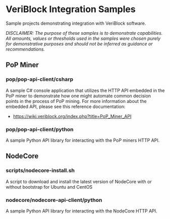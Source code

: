 # VeriBlock Integration Samples
Sample projects demonstrating integration with VeriBlock software.

*DISCLAIMER: The purpose of these samples is to demonstrate capabilities. All amounts, values or thresholds used in the samples were chosen purely for demonstrative purposes and should not be inferred as guidance or recommendations.*

## PoP Miner

### pop/pop-api-client/csharp
A sample C# console application that utilizes the HTTP API embedded in the PoP miner to demonstrate how one might automate common decision points in the process of PoP mining. For more information about the embedded API, please see this reference documentation:
* https://wiki.veriblock.org/index.php?title=PoP_Miner_API

### pop/pop-api-client/python
A sample Python API library for interacting with the PoP miners HTTP API.

## NodeCore

### scripts/nodecore-install.sh
A script to download and install the latest version of NodeCore with or without bootstrap for Ubuntu and CentOS

### nodecore/nodecore-api-client/python
A sample Python API library for interacting with the NodeCore HTTP API.